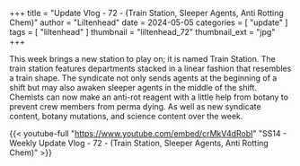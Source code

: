 +++
title = "Update Vlog - 72 - (Train Station, Sleeper Agents, Anti Rotting Chem)"
author = "Liltenhead"
date = 2024-05-05
categories = [
	"update"
]
tags = [
	"liltenhead"
]
thumbnail = "liltenhead_72"
thumbnail_ext = "jpg"
+++

This week brings a new station to play on; it is named Train Station. The train station features departments stacked in a linear fashion that resembles a train shape. The syndicate not only sends agents at the beginning of a shift but may also awaken sleeper agents in the middle of the shift. Chemists can now make an anti-rot reagent with a little help from botany to prevent crew members from perma dying. As well as new syndicate content, botany mutations, and science content over the week.

{{< youtube-full "https://www.youtube.com/embed/crMkV4dRobI" "SS14 - Weekly Update Vlog - 72 - (Train Station, Sleeper Agents, Anti Rotting Chem)" >}}
